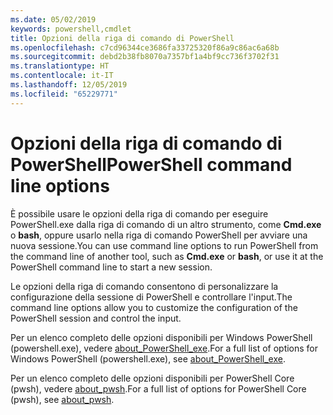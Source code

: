 ```yaml
---
ms.date: 05/02/2019
keywords: powershell,cmdlet
title: Opzioni della riga di comando di PowerShell
ms.openlocfilehash: c7cd96344ce3686fa33725320f86a9c86ac6a68b
ms.sourcegitcommit: debd2b38fb8070a7357bf1a4bf9cc736f3702f31
ms.translationtype: HT
ms.contentlocale: it-IT
ms.lasthandoff: 12/05/2019
ms.locfileid: "65229771"
---
```

# <a name="powershell-command-line-options"></a><span data-ttu-id="7c6fc-103">Opzioni della riga di comando di PowerShell</span><span class="sxs-lookup"><span data-stu-id="7c6fc-103">PowerShell command line options</span></span>

<span data-ttu-id="7c6fc-104">È possibile usare le opzioni della riga di comando per eseguire PowerShell.exe dalla riga di comando di un altro strumento, come **Cmd.exe** o **bash**, oppure usarlo nella riga di comando PowerShell per avviare una nuova sessione.</span><span class="sxs-lookup"><span data-stu-id="7c6fc-104">You can use command line options to run PowerShell from the command line of another tool, such as **Cmd.exe** or **bash**, or use it at the PowerShell command line to start a new session.</span></span>

<span data-ttu-id="7c6fc-105">Le opzioni della riga di comando consentono di personalizzare la configurazione della sessione di PowerShell e controllare l'input.</span><span class="sxs-lookup"><span data-stu-id="7c6fc-105">The command line options allow you to customize the configuration of the PowerShell session and control the input.</span></span>

<span data-ttu-id="7c6fc-106">Per un elenco completo delle opzioni disponibili per Windows PowerShell (powershell.exe), vedere [about_PowerShell_exe](/powershell/module/Microsoft.PowerShell.Core/About/about_PowerShell_exe).</span><span class="sxs-lookup"><span data-stu-id="7c6fc-106">For a full list of options for Windows PowerShell (powershell.exe), see [about_PowerShell_exe](/powershell/module/Microsoft.PowerShell.Core/About/about_PowerShell_exe).</span></span>

<span data-ttu-id="7c6fc-107">Per un elenco completo delle opzioni disponibili per PowerShell Core (pwsh), vedere [about_pwsh](/powershell/module/Microsoft.PowerShell.Core/About/about_pwsh).</span><span class="sxs-lookup"><span data-stu-id="7c6fc-107">For a full list of options for PowerShell Core (pwsh), see [about_pwsh](/powershell/module/Microsoft.PowerShell.Core/About/about_pwsh).</span></span>
